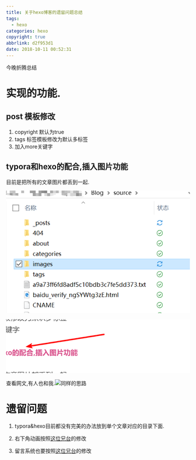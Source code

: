 ```yaml
---
title: 关于hexo博客的遗留问题总结
tags:
  - hexo
categories: hexo
copyright: true
abbrlink: d2f953d1
date: 2018-10-11 00:52:31
---
```






今晚折腾总结

<!--more-->



# 实现的功能.

## post 模板修改

1. copyright 默认为true
2. tags 标签模板修改为默认多标签
3. 加入more关键字

## typora和hexo的配合,插入图片功能

目前是把所有的文章图片都丢到一起.

![1539190635604](../images/1539190635604.png)

![1539191313849](../images/1539191313849.png)

查看网文,有人也和我.![同样的思路](http://anynote.me/2018/05/06/local-image-with-typora/)

# 遗留问题

1. typora&hexo目前都没有完美的办法放到单个文章对应的目录下面.

2. 右下角动画按照[这位兄台](http://zhixiangliu.com/2018/05/06/20180506/)的修改

3. 留言系统也要按照[这位兄台](http://zhixiangliu.com/2018/05/06/20180506/)的修改
